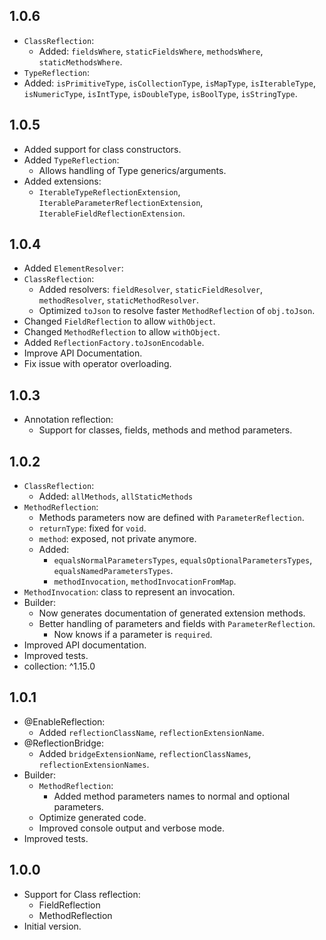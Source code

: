 ## 1.0.6

- `ClassReflection`:
  - Added: `fieldsWhere`, `staticFieldsWhere`, `methodsWhere`, `staticMethodsWhere`.
- `TypeReflection`:
- Added: `isPrimitiveType`, `isCollectionType`, `isMapType`, `isIterableType`,
  `isNumericType`, `isIntType`, `isDoubleType`, `isBoolType`, `isStringType`.

## 1.0.5

- Added support for class constructors.
- Added `TypeReflection`:
  - Allows handling of Type generics/arguments.
- Added extensions:
  - `IterableTypeReflectionExtension`, `IterableParameterReflectionExtension`, `IterableFieldReflectionExtension`.

## 1.0.4

- Added `ElementResolver`:
- `ClassReflection`:
  - Added resolvers:
    `fieldResolver`, `staticFieldResolver`, `methodResolver`, `staticMethodResolver`.
  - Optimized `toJson` to resolve faster `MethodReflection` of `obj.toJson`. 
- Changed `FieldReflection` to allow `withObject`.
- Changed `MethodReflection` to allow `withObject`.
- Added `ReflectionFactory.toJsonEncodable`.
- Improve API Documentation.
- Fix issue with operator overloading.

## 1.0.3

- Annotation reflection:
  - Support for classes, fields, methods and method parameters.

## 1.0.2

- `ClassReflection`:
  - Added: `allMethods`, `allStaticMethods`
- `MethodReflection`:
  - Methods parameters now are defined with `ParameterReflection`.
  - `returnType`: fixed for `void`.
  - `method`: exposed, not private anymore.
  - Added:
    - `equalsNormalParametersTypes`, `equalsOptionalParametersTypes`, `equalsNamedParametersTypes`.
    - `methodInvocation`, `methodInvocationFromMap`.
- `MethodInvocation`: class to represent an invocation. 
- Builder:
  - Now generates documentation of generated extension methods.
  - Better handling of parameters and fields with `ParameterReflection`.
    - Now knows if a parameter is `required`. 
- Improved API documentation.
- Improved tests.
- collection: ^1.15.0

## 1.0.1

- @EnableReflection:
  - Added `reflectionClassName`, `reflectionExtensionName`.
- @ReflectionBridge:
  - Added `bridgeExtensionName`, `reflectionClassNames`, `reflectionExtensionNames`.
- Builder:
  - `MethodReflection`:
    - Added method parameters names to normal and optional parameters. 
  - Optimize generated code.
  - Improved console output and verbose mode. 
- Improved tests.

## 1.0.0

- Support for Class reflection:
  - FieldReflection
  - MethodReflection
- Initial version.
